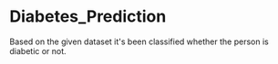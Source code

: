 # Diabetes_Prediction
Based on the given dataset it's been classified whether the person is diabetic or not.

